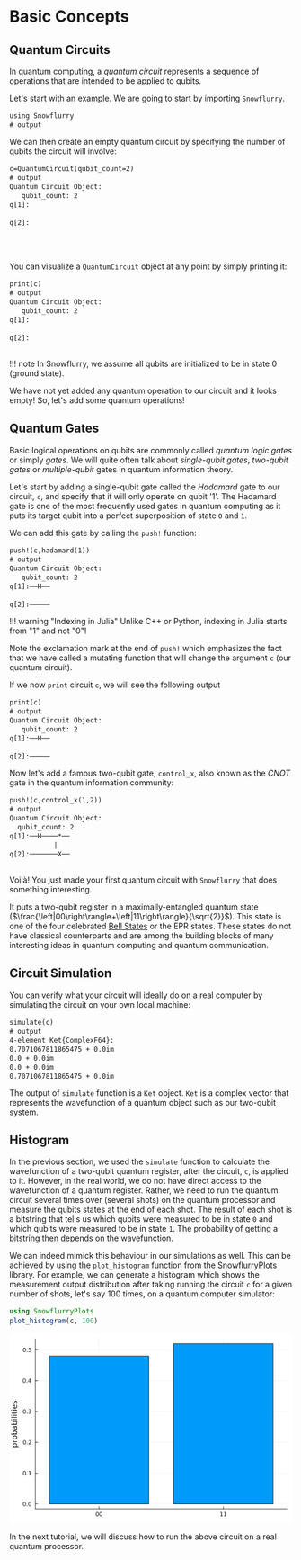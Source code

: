 # Basic Concepts
## Quantum Circuits
In quantum computing, a *quantum circuit* represents a sequence of operations that are intended to be applied to qubits.

Let's start with an example. We are going to start by importing `Snowflurry`.

```jldoctest basics; output = false
using Snowflurry
# output

```

We can then create an empty quantum circuit by specifying the number of qubits the circuit will involve:

```jldoctest basics; output = false
c=QuantumCircuit(qubit_count=2)
# output
Quantum Circuit Object:
   qubit_count: 2 
q[1]:
     
q[2]:
     



```
You can visualize a `QuantumCircuit` object at any point by simply printing it:

```jldoctest basics; output=true
print(c)
# output
Quantum Circuit Object:
   qubit_count: 2 
q[1]:
     
q[2]:
     

```

!!! note
	In Snowflurry, we assume all qubits are initialized to be in state 0 (ground state). 

We have not yet added any quantum operation to our circuit and it looks empty! So, let's add some quantum operations!

## Quantum Gates

Basic logical operations on qubits are commonly called *quantum logic gates* or simply *gates*. We will quite often talk about *single-qubit gates*, *two-qubit gates* or *multiple-qubit* gates in quantum information theory.

Let's start by adding a single-qubit gate called the *Hadamard* gate to our circuit, `c`, and specify that it will only operate on qubit '1'. The Hadamard gate is one of the most frequently used gates in quantum computing as it puts its target qubit into a perfect superposition of state `0` and `1`. 

We can add this gate by calling the `push!` function:
```jldoctest basics; output=false
push!(c,hadamard(1))
# output
Quantum Circuit Object:
   qubit_count: 2 
q[1]:──H──
          
q[2]:─────

```
!!! warning "Indexing in Julia"
	Unlike C++ or Python, indexing in Julia starts from "1" and not "0"!

Note the exclamation mark at the end of `push!` which emphasizes the fact that we have called a mutating function that will change the argument `c` (our quantum circuit). 

If we now `print` circuit `c`, we will see the following output
```jldoctest basics; output=true
print(c)
# output
Quantum Circuit Object:
   qubit_count: 2 
q[1]:──H──
          
q[2]:─────

```

Now let's add a famous two-qubit gate, `control_x`, also known as the *CNOT* gate in the quantum information community: 
 ```jldoctest basics; output=true
push!(c,control_x(1,2))
# output
Quantum Circuit Object:
   qubit_count: 2 
q[1]:──H────*──
            |  
q[2]:───────X──
               
```
Voilà! You just made your first quantum circuit with `Snowflurry` that does something interesting.

It puts a two-qubit register in a maximally-entangled quantum state ($\frac{\left|00\right\rangle+\left|11\right\rangle}{\sqrt{2}}$). This state is one of the four celebrated [Bell States](https://en.wikipedia.org/wiki/Bell_state) or the EPR states. These states do not have classical counterparts and are among the building blocks of many interesting ideas in quantum computing and quantum communication.

## Circuit Simulation
You can verify what your circuit will ideally do on a real computer by simulating the circuit on your own local machine:
```jldoctest basics; output=true
simulate(c)
# output
4-element Ket{ComplexF64}:
0.7071067811865475 + 0.0im
0.0 + 0.0im
0.0 + 0.0im
0.7071067811865475 + 0.0im
```

The output of `simulate` function is a `Ket` object. `Ket` is a complex vector that represents the wavefunction of a quantum object such as our two-qubit system. 

## Histogram
In the previous section, we used the `simulate` function to calculate the wavefunction of a two-qubit quantum register, after the circuit, `c`, is applied to it. However, in the real world, we do not have direct access to the wavefunction of a quantum register. Rather, we need to run the quantum circuit several times over (several shots) on the quantum processor and measure the qubits states at the end of each shot. The result of each shot is a bitstring that tells us which qubits were measured to be in state `0` and which qubits were measured to be in state `1`. The probability of getting a bitstring then depends on the wavefunction. 

We can indeed mimick this behaviour in our simulations as well. This can be achieved by using the `plot_histogram` function from the [SnowflurryPlots](https://github.com/SnowflurrySDK/SnowflurryPlots.jl) library. For example, we can generate a histogram which shows the measurement
output distribution after taking running the circuit `c` for a given number of shots, let's say 100 times, on a quantum
computer simulator:

```julia
using SnowflurryPlots
plot_histogram(c, 100)
```
![Measurement results histogram](../assets/index/index_histogram.png)

In the next tutorial, we will discuss how to run the above circuit on a real quantum processor. 
